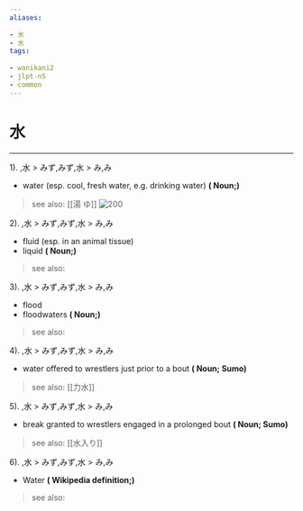 ```yaml
---
aliases:
    
- 水
- 水
tags:
    
- wanikani2
- jlpt-n5
- common
---
```


# 水
---
1).
,水 > みず,みず,水 > み,み

- water (esp. cool, fresh water, e.g. drinking water)
**( Noun;)**
> see also:  [[湯 ゆ]]
![200](https://cdn.hswstatic.com/gif/water-update.jpg)

2).
,水 > みず,みず,水 > み,み

- fluid (esp. in an animal tissue)
- liquid
**( Noun;)**
> see also: 
            
3).
,水 > みず,みず,水 > み,み

- flood
- floodwaters
**( Noun;)**
> see also: 
            
4).
,水 > みず,みず,水 > み,み

- water offered to wrestlers just prior to a bout
**( Noun; Sumo)**
> see also:  [[力水]]
            
5).
,水 > みず,みず,水 > み,み

- break granted to wrestlers engaged in a prolonged bout
**( Noun; Sumo)**
> see also:  [[水入り]]
            
6).
,水 > みず,みず,水 > み,み

- Water
**( Wikipedia definition;)**
> see also: 
            